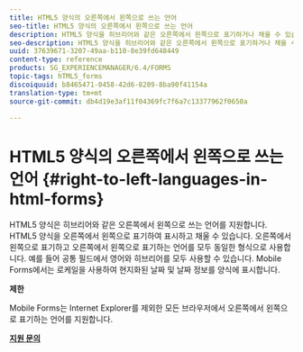 ```yaml
---
title: HTML5 양식의 오른쪽에서 왼쪽으로 쓰는 언어
seo-title: HTML5 양식의 오른쪽에서 왼쪽으로 쓰는 언어
description: HTML5 양식을 히브리어와 같은 오른쪽에서 왼쪽으로 표기하거나 채울 수 있습니다.
seo-description: HTML5 양식을 히브리어와 같은 오른쪽에서 왼쪽으로 표기하거나 채울 수 있습니다.
uuid: 37639671-3207-49aa-b110-8e39fd648449
content-type: reference
products: SG_EXPERIENCEMANAGER/6.4/FORMS
topic-tags: hTML5_forms
discoiquuid: b8465471-0458-42d6-8209-8ba90f41154a
translation-type: tm+mt
source-git-commit: db4d19e3af11f04369fc7f6a7c13377962f0650a

---
```



# HTML5 양식의 오른쪽에서 왼쪽으로 쓰는 언어 {#right-to-left-languages-in-html-forms}

HTML5 양식은 히브리어와 같은 오른쪽에서 왼쪽으로 쓰는 언어를 지원합니다. HTML5 양식을 오른쪽에서 왼쪽으로 표기하여 표시하고 채울 수 있습니다. 오른쪽에서 왼쪽으로 표기하고 오른쪽에서 왼쪽으로 표기하는 언어를 모두 동일한 형식으로 사용합니다. 예를 들어 공통 필드에서 영어와 히브리어를 모두 사용할 수 있습니다. Mobile Forms에서는 로케일을 사용하여 현지화된 날짜 및 날짜 정보를 양식에 표시합니다.

**제한**

Mobile Forms는 Internet Explorer를 제외한 모든 브라우저에서 오른쪽에서 왼쪽으로 표기하는 언어를 지원합니다.

**[지원 문의](https://www.adobe.com/account/sign-in.supportportal.html)**
